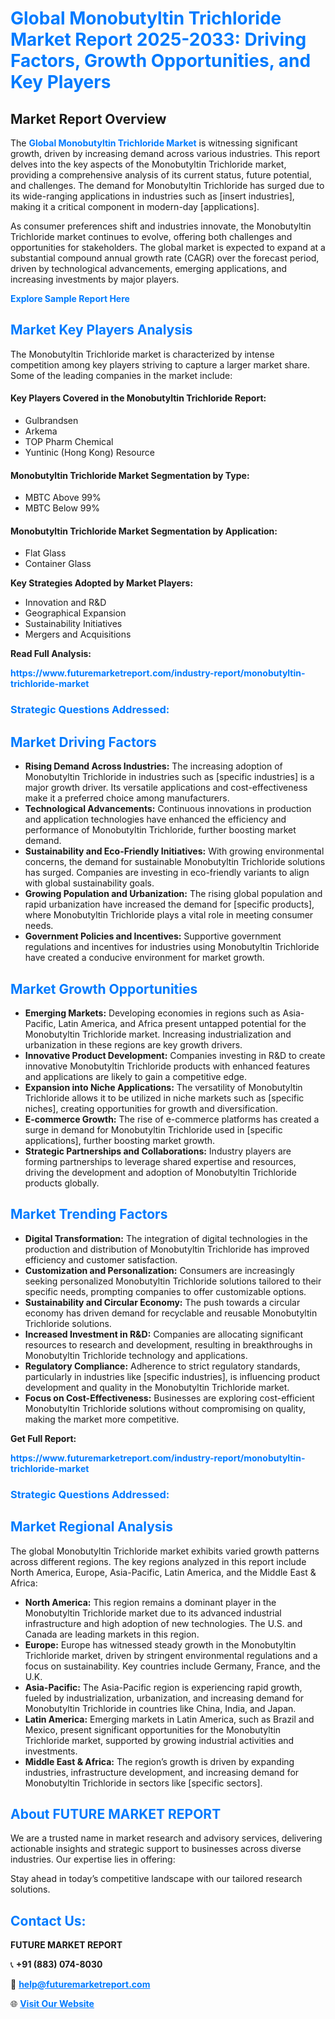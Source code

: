 <h1 style="color: #007BFF;">Global Monobutyltin Trichloride Market Report 2025-2033: Driving Factors, Growth Opportunities, and Key Players</h1>

<section id="overview">
<h2>Market Report Overview</h2>
<p>The <a href="https://www.futuremarketreport.com/industry-report/monobutyltin-trichloride-market" style="color: #007BFF; text-decoration: none;"><strong>Global Monobutyltin Trichloride Market</strong></a> is witnessing significant growth, driven by increasing demand across various industries. This report delves into the key aspects of the Monobutyltin Trichloride market, providing a comprehensive analysis of its current status, future potential, and challenges. The demand for Monobutyltin Trichloride has surged due to its wide-ranging applications in industries such as [insert industries], making it a critical component in modern-day [applications].</p>
<p>As consumer preferences shift and industries innovate, the Monobutyltin Trichloride market continues to evolve, offering both challenges and opportunities for stakeholders. The global market is expected to expand at a substantial compound annual growth rate (CAGR) over the forecast period, driven by technological advancements, emerging applications, and increasing investments by major players.</p>
</section>

<section id="overview">
<p><a href="https://www.futuremarketreport.com/request-sample/reportId=47056" style="color: #007BFF; text-decoration: none;"><strong>Explore Sample Report Here</strong></a></p>
</section>

<section id="key-players">
<h2 style="color: #007BFF;">Market Key Players Analysis</h2>
<p>The Monobutyltin Trichloride market is characterized by intense competition among key players striving to capture a larger market share. Some of the leading companies in the market include:</p>
<h4>Key Players Covered in the Monobutyltin Trichloride Report:</h4>
<ul><li>Gulbrandsen</li><li>Arkema</li><li>TOP Pharm Chemical</li><li>Yuntinic (Hong Kong) Resource</li></ul>
<h4>Monobutyltin Trichloride Market Segmentation by Type:</h4>
<ul><li>MBTC Above 99%</li><li>MBTC Below 99%</li></ul>

<h4>Monobutyltin Trichloride Market Segmentation by Application:</h4>
<ul><li>Flat Glass</li><li>Container Glass</li></ul>
<p><strong>Key Strategies Adopted by Market Players:</strong></p>
<ul>
<li>Innovation and R&D</li>
<li>Geographical Expansion</li>
<li>Sustainability Initiatives</li>
<li>Mergers and Acquisitions</li>
</ul>
</section>

<section>
<p><strong>Read Full Analysis: </strong></p><a href="https://www.futuremarketreport.com/industry-report/monobutyltin-trichloride-market" style="color: #007BFF; text-decoration: none;"><strong>https://www.futuremarketreport.com/industry-report/monobutyltin-trichloride-market</strong></a>
<h3 style="color: #007BFF;">Strategic Questions Addressed:</h3>
</section>

<section id="driving-factors">
<h2 style="color: #007BFF;">Market Driving Factors</h2>
<ul>
<li><strong>Rising Demand Across Industries:</strong> The increasing adoption of Monobutyltin Trichloride in industries such as [specific industries] is a major growth driver. Its versatile applications and cost-effectiveness make it a preferred choice among manufacturers.</li>
<li><strong>Technological Advancements:</strong> Continuous innovations in production and application technologies have enhanced the efficiency and performance of Monobutyltin Trichloride, further boosting market demand.</li>
<li><strong>Sustainability and Eco-Friendly Initiatives:</strong> With growing environmental concerns, the demand for sustainable Monobutyltin Trichloride solutions has surged. Companies are investing in eco-friendly variants to align with global sustainability goals.</li>
<li><strong>Growing Population and Urbanization:</strong> The rising global population and rapid urbanization have increased the demand for [specific products], where Monobutyltin Trichloride plays a vital role in meeting consumer needs.</li>
<li><strong>Government Policies and Incentives:</strong> Supportive government regulations and incentives for industries using Monobutyltin Trichloride have created a conducive environment for market growth.</li>
</ul>
</section>

<section id="growth-opportunities">
<h2 style="color: #007BFF;">Market Growth Opportunities</h2>
<ul>
<li><strong>Emerging Markets:</strong> Developing economies in regions such as Asia-Pacific, Latin America, and Africa present untapped potential for the Monobutyltin Trichloride market. Increasing industrialization and urbanization in these regions are key growth drivers.</li>
<li><strong>Innovative Product Development:</strong> Companies investing in R&D to create innovative Monobutyltin Trichloride products with enhanced features and applications are likely to gain a competitive edge.</li>
<li><strong>Expansion into Niche Applications:</strong> The versatility of Monobutyltin Trichloride allows it to be utilized in niche markets such as [specific niches], creating opportunities for growth and diversification.</li>
<li><strong>E-commerce Growth:</strong> The rise of e-commerce platforms has created a surge in demand for Monobutyltin Trichloride used in [specific applications], further boosting market growth.</li>
<li><strong>Strategic Partnerships and Collaborations:</strong> Industry players are forming partnerships to leverage shared expertise and resources, driving the development and adoption of Monobutyltin Trichloride products globally.</li>
</ul>
</section>

<section id="trending-factors">
<h2 style="color: #007BFF;">Market Trending Factors</h2>
<ul>
<li><strong>Digital Transformation:</strong> The integration of digital technologies in the production and distribution of Monobutyltin Trichloride has improved efficiency and customer satisfaction.</li>
<li><strong>Customization and Personalization:</strong> Consumers are increasingly seeking personalized Monobutyltin Trichloride solutions tailored to their specific needs, prompting companies to offer customizable options.</li>
<li><strong>Sustainability and Circular Economy:</strong> The push towards a circular economy has driven demand for recyclable and reusable Monobutyltin Trichloride solutions.</li>
<li><strong>Increased Investment in R&D:</strong> Companies are allocating significant resources to research and development, resulting in breakthroughs in Monobutyltin Trichloride technology and applications.</li>
<li><strong>Regulatory Compliance:</strong> Adherence to strict regulatory standards, particularly in industries like [specific industries], is influencing product development and quality in the Monobutyltin Trichloride market.</li>
<li><strong>Focus on Cost-Effectiveness:</strong> Businesses are exploring cost-efficient Monobutyltin Trichloride solutions without compromising on quality, making the market more competitive.</li>
</ul>
</section>

<section>
<p><strong>Get Full Report: </strong></p><a href="https://www.futuremarketreport.com/industry-report/monobutyltin-trichloride-market" style="color: #007BFF; text-decoration: none;"><strong>https://www.futuremarketreport.com/industry-report/monobutyltin-trichloride-market</strong></a>
<h3 style="color: #007BFF;">Strategic Questions Addressed:</h3>
</section>


<section id="regional-analysis">
<h2 style="color: #007BFF;">Market Regional Analysis</h2>
<p>The global Monobutyltin Trichloride market exhibits varied growth patterns across different regions. The key regions analyzed in this report include North America, Europe, Asia-Pacific, Latin America, and the Middle East & Africa:</p>
<ul>
<li><strong>North America:</strong> This region remains a dominant player in the Monobutyltin Trichloride market due to its advanced industrial infrastructure and high adoption of new technologies. The U.S. and Canada are leading markets in this region.</li>
<li><strong>Europe:</strong> Europe has witnessed steady growth in the Monobutyltin Trichloride market, driven by stringent environmental regulations and a focus on sustainability. Key countries include Germany, France, and the U.K.</li>
<li><strong>Asia-Pacific:</strong> The Asia-Pacific region is experiencing rapid growth, fueled by industrialization, urbanization, and increasing demand for Monobutyltin Trichloride in countries like China, India, and Japan.</li>
<li><strong>Latin America:</strong> Emerging markets in Latin America, such as Brazil and Mexico, present significant opportunities for the Monobutyltin Trichloride market, supported by growing industrial activities and investments.</li>
<li><strong>Middle East & Africa:</strong> The region’s growth is driven by expanding industries, infrastructure development, and increasing demand for Monobutyltin Trichloride in sectors like [specific sectors].</li>
</ul>
</section>

<footer>
<h2 style="color: #007BFF;">About FUTURE MARKET REPORT</h2>
<p>We are a trusted name in market research and advisory services, delivering actionable insights and strategic support to businesses across diverse industries. Our expertise lies in offering:</p>

<p>Stay ahead in today’s competitive landscape with our tailored research solutions.</p>

<h2 style="color: #007BFF;">Contact Us:</h2>
<p><strong>FUTURE MARKET REPORT</strong></p>
<p>📞 <strong>+91 (883) 074-8030</strong></p>
<p>📧 <strong><a href="mailto:help@futuremarketreport.com" style="color: #007BFF;">help@futuremarketreport.com</a></strong></p>
<p>🌐 <strong><a href="https://www.futuremarketreport.com/" style="color: #007BFF;">Visit Our Website</a></strong></p>
</footer>